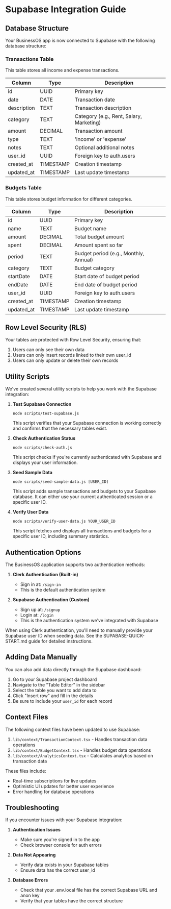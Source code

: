 # Supabase Integration Guide

## Database Structure

Your BusinessOS app is now connected to Supabase with the following database structure:

### Transactions Table

This table stores all income and expense transactions.

| Column      | Type      | Description                              |
|-------------|-----------|------------------------------------------|
| id          | UUID      | Primary key                              |
| date        | DATE      | Transaction date                         |
| description | TEXT      | Transaction description                  |
| category    | TEXT      | Category (e.g., Rent, Salary, Marketing) |
| amount      | DECIMAL   | Transaction amount                       |
| type        | TEXT      | 'income' or 'expense'                    |
| notes       | TEXT      | Optional additional notes                |
| user_id     | UUID      | Foreign key to auth.users                |
| created_at  | TIMESTAMP | Creation timestamp                       |
| updated_at  | TIMESTAMP | Last update timestamp                    |

### Budgets Table

This table stores budget information for different categories.

| Column    | Type      | Description                           |
|-----------|-----------|---------------------------------------|
| id        | UUID      | Primary key                           |
| name      | TEXT      | Budget name                           |
| amount    | DECIMAL   | Total budget amount                   |
| spent     | DECIMAL   | Amount spent so far                   |
| period    | TEXT      | Budget period (e.g., Monthly, Annual) |
| category  | TEXT      | Budget category                       |
| startDate | DATE      | Start date of budget period           |
| endDate   | DATE      | End date of budget period             |
| user_id   | UUID      | Foreign key to auth.users             |
| created_at| TIMESTAMP | Creation timestamp                    |
| updated_at| TIMESTAMP | Last update timestamp                 |

## Row Level Security (RLS)

Your tables are protected with Row Level Security, ensuring that:

1. Users can only see their own data
2. Users can only insert records linked to their own user_id
3. Users can only update or delete their own records

## Utility Scripts

We've created several utility scripts to help you work with the Supabase integration:

1. **Test Supabase Connection**
   ```
   node scripts/test-supabase.js
   ```
   This script verifies that your Supabase connection is working correctly and confirms that the necessary tables exist.

2. **Check Authentication Status**
   ```
   node scripts/check-auth.js
   ```
   This script checks if you're currently authenticated with Supabase and displays your user information.

3. **Seed Sample Data**
   ```
   node scripts/seed-sample-data.js [USER_ID]
   ```
   This script adds sample transactions and budgets to your Supabase database. It can either use your current authenticated session or a specific user ID.

4. **Verify User Data**
   ```
   node scripts/verify-user-data.js YOUR_USER_ID
   ```
   This script fetches and displays all transactions and budgets for a specific user ID, including summary statistics.

## Authentication Options

The BusinessOS application supports two authentication methods:

1. **Clerk Authentication (Built-in)**
   - Sign in at: `/sign-in`
   - This is the default authentication system

2. **Supabase Authentication (Custom)**
   - Sign up at: `/signup`
   - Login at: `/login`
   - This is the authentication system we've integrated with Supabase

When using Clerk authentication, you'll need to manually provide your Supabase user ID when seeding data. See the SUPABASE-QUICK-START.md guide for detailed instructions.

## Adding Data Manually

You can also add data directly through the Supabase dashboard:

1. Go to your Supabase project dashboard
2. Navigate to the "Table Editor" in the sidebar
3. Select the table you want to add data to
4. Click "Insert row" and fill in the details
5. Be sure to include your `user_id` for each record

## Context Files

The following context files have been updated to use Supabase:

1. `lib/context/TransactionContext.tsx` - Handles transaction data operations
2. `lib/context/BudgetContext.tsx` - Handles budget data operations 
3. `lib/context/AnalyticsContext.tsx` - Calculates analytics based on transaction data

These files include:
- Real-time subscriptions for live updates
- Optimistic UI updates for better user experience
- Error handling for database operations

## Troubleshooting

If you encounter issues with your Supabase integration:

1. **Authentication Issues**
   - Make sure you're signed in to the app
   - Check browser console for auth errors

2. **Data Not Appearing**
   - Verify data exists in your Supabase tables
   - Ensure data has the correct user_id

3. **Database Errors**
   - Check that your .env.local file has the correct Supabase URL and anon key
   - Verify that your tables have the correct structure
